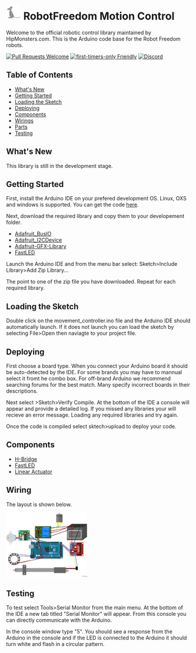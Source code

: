 # <img src="./assets/logo_small.png" width="40">  RobotFreedom Motion Control

Welcome to the official robotic control library maintained by HipMonsters.com. This is the Arduino code base for the Robot Freedom robots. 

[![Pull Requests Welcome](https://img.shields.io/badge/PRs-welcome-brightgreen.svg?style=flat)](https://makeapullrequest.com)
[![first-timers-only Friendly](https://img.shields.io/badge/first--timers--only-friendly-blue.svg)](https://www.firsttimersonly.com/) 
[![Discord](https://img.shields.io/discord/692816967895220344?logo=discord&label=Discord&color=5865F2)](https://discord.com/channels/1213896258876346430/1213896259438649386)


## Table of Contents 

- [What's New](#what's-new)
- [Getting Started](#getting-started)  
- [Loading the Sketch](#loading-the-sketch)  
- [Deploying](#deploying)  
- [Components](#components) 
- [Wirings](#wiring)
- [Parts](#parts)
- [Testing](#testing)

## What's New

This library is still in the development stage.
 

## Getting Started

First, install the Arduino IDE on your prefered development OS. Linux, OXS and windows is supported. You can get the code <a href = "https://www.arduino.cc/en/software">here</a>.

Next, download the required library and copy them to your developement folder.

  - <a href="https://www.arduinolibraries.info/libraries/adafruit-bus-io">Adafruit_BusIO</a>
  - <a href="https://github.com/adafruit/Adafruit_BusIO">Adafruit_I2CDevice</a> 
  - <a href="https://github.com/adafruit/Adafruit-GFX-Library">Adafruit-GFX-Library</a>
  - <a href="https://github.com/FastLED/FastLED">FastLED</a>

Launch the Arduino IDE and from the menu bar select:
   Sketch>Include Library>Add Zip Library...

The point to one of the zip file you have downloaded. Repeat for each required library.

## Loading the Sketch

Double click on the movement_controller.ino file and the Arduino IDE should automatically launch. If it does not launch you can load the sketch by selecting File>Open then naviagte to your project file.


## Deploying

First choose a board type. When you connect your Arduino board it should be auto-detected by the IDE. For some brands you may have to mannual select it fromt he combo box. For off-brand Arduino we recommend searching forums for the best match. Many specify incorrect boards in their descriptions. 

Next select >Sketch>Verify Compile. At the bottom of the IDE a console will appear and provide a detailed log. If you missed any libraries your will recieve an error message. Loading any required libraries and try again.

Once the code is compiled select sktech>upload to deploy your code.

## Components

 - <a href="https://projecthub.arduino.cc/Fouad_Roboticist/dc-motors-control-using-arduino-pwm-with-l298n-h-bridge-25b3b3">H-Bridge</a>
 - <a href="https://www.amazon.com/Sparkleiot-Integrated-Individual-Addressable-Programmable/dp/B0C77W6P2B/ref=sxin_16_pa_sp_search_thematic_sspa?content-id=amzn1.sym.95e4d6bd-d93f-4ee1-9766-ff64f54d2f71%3Aamzn1.sym.95e4d6bd-d93f-4ee1-9766-ff64f54d2f71&crid=1Y0C140RRR4LP&cv_ct_cx=FastLED%2Bcircle&keywords=FastLED%2Bcircle&pd_rd_i=B0C77W6P2B&pd_rd_r=aca54696-aa8b-4063-bff9-d83d772533bc&pd_rd_w=r4I6x&pd_rd_wg=2IFrj&pf_rd_p=95e4d6bd-d93f-4ee1-9766-ff64f54d2f71&pf_rd_r=82QC8A44ZGPR18XX0J0X&qid=1742135925&s=industrial&sbo=RZvfv%2F%2FHxDF%2BO5021pAnSA%3D%3D&sprefix=fastled%2Bcircle%2Cindustrial%2C151&sr=1-4-6024b2a3-78e4-4fed-8fed-e1613be3bcce-spons&sp_csd=d2lkZ2V0TmFtZT1zcF9zZWFyY2hfdGhlbWF0aWM&th=1">FastLED </a>
 - <a href="https://www.amazon.com/Electric-High-Speed-sec-Weight-Intelligent-Automation/dp/B07ZJ4B272/ref=asc_df_B07ZJ4B272?tag=bingshoppinga-20&linkCode=df0&hvadid=80676758009315&hvnetw=o&hvqmt=e&hvbmt=be&hvdev=c&hvlocint=&hvlocphy=&hvtargid=pla-4584276306216125&th=1">Linear Actuator</a>

## Wiring 
  
The layout is shown below. 

<img src="./assets/Robot_Base_bb.png" width="220">    


## Testing

To test select Tools>Serial Monitor from the main menu. At the bottom of the IDE a new tab titled "Serial Monitor" will appear. From this console you can directly communicate with the Arduino. 

In the console window type "5". You should see a response from the Arduino in the console and if the LED is connected to the Arduino it should turn white and flash in a circular pattern. 




